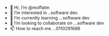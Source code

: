- 👋 Hi, I’m @moffatm
- 👀 I’m interested in ..software dev.
- 🌱 I’m currently learning ...software dev
- 💞️ I’m looking to collaborate on ...software dev
- 📫 How to reach me ...0110291686

<!---
moffatm/moffatm is a ✨ special ✨ repository because its `README.md` (this file) appears on your GitHub profile.
You can click the Preview link to take a look at your changes.
--->
